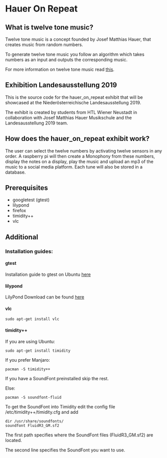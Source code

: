 # Hauer On Repeat #

## What is twelve tone music? ##
Twelve tone music is a concept founded by Josef Matthias Hauer, that
creates music from random numbers.

To generate twelve tone music you follow an algorithm which takes numbers
as an input and outputs the corresponding music.

For more information on twelve tone music read [this](twelve_tone_music.md).

## Exhibition Landesausstellung 2019 ##
This is the source code for the hauer_on_repeat exhibit that will be showcased at
the Niederösterreichische Landesausstellung 2019.

The exhibit is created by students from HTL Wiener Neustadt in collaboration
with Josef Matthias Hauer Musikschule and the Landesausstellung 2019 team.

## How does the hauer_on_repeat exhibit work? ##
The user can select the twelve numbers by activating twelve sensors
in any order. A raspberry pi will then create a Monophony from these numbers,
display the notes on a display, play the music and upload an mp3 of the
music to a social media platform. Each tune will also be stored in a
database.

## Prerequisites ##

* googletest (gtest)
* lilypond
* firefox
* timidity++
* vlc

## Additional ##

### Installation guides: ###

#### gtest ####
Installation guide to gtest on Ubuntu [here](https://www.eriksmistad.no/getting-started-with-google-test-on-ubuntu/)

#### lilypond ####

LilyPond Download can be found [here](http://lilypond.org/unix.html)

#### vlc ####

```shell
sudo apt-get install vlc
```

#### timidity++ ####

If you are using Ubuntu:

```shell
sudo apt-get install timidity
```

If you prefer Manjaro:

```shell
pacman -S timidity++
```

If you have a SoundFont preinstalled skip the rest.

Else:

```shell
pacman -S soundfont-fluid
```
To get the SoundFont into Timidity edit the config file /etc/timidity++/timidity.cfg and add
```shell
dir /usr/share/soundfonts/
soundfont FluidR3_GM.sf2
```
The first path specifies where the SoundFont files (FluidR3_GM.sf2) are located.

The second line specifies the SoundFont you want to use.
